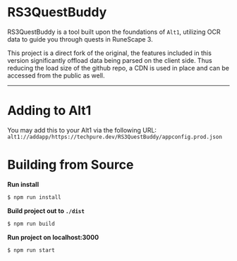 # RS3QuestBuddy

RS3QuestBuddy is a tool built upon the foundations of `Alt1`, utilizing OCR data to guide you through quests in RuneScape 3.

This project is a direct fork of the original, the features included in this version significantly offload data being parsed on the client side.
Thus reducing the load size of the github repo, a CDN is used in place and can be accessed from the public as well.

---

# Adding to Alt1
You may add this to your Alt1 via the following URL:
`alt1://addapp/https://techpure.dev/RS3QuestBuddy/appconfig.prod.json`

# Building from Source
**Run install**
```bash
$ npm run install
```

**Build project out to `./dist`**
```bash
$ npm run build
```

**Run project on localhost:3000**
```bash
$ npm run start
```

